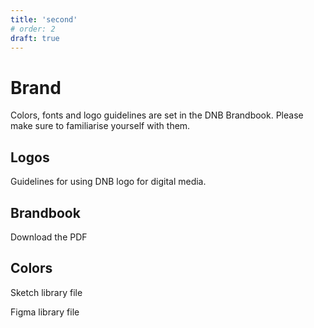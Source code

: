 ```yaml
---
title: 'second'
# order: 2
draft: true
---
```


# Brand

Colors, fonts and logo guidelines are set in the DNB Brandbook. Please make sure to familiarise yourself with them.

## Logos

Guidelines for using DNB logo for digital media.

## Brandbook

Download the PDF

## Colors

Sketch library file

Figma library file
